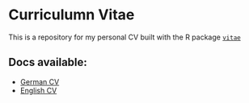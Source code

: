 # Curriculumn Vitae

This is a repository for my personal CV built with the R package [`vitae`](https://github.com/mitchelloharawild/vitae)

## Docs available:

* [German CV](https://github.com/roman91DE/lebenslauf/blob/master/cv/CV_DE.pdf)
* [English CV](https://github.com/roman91DE/lebenslauf/blob/master/cv/CV_ENG.pdf)
